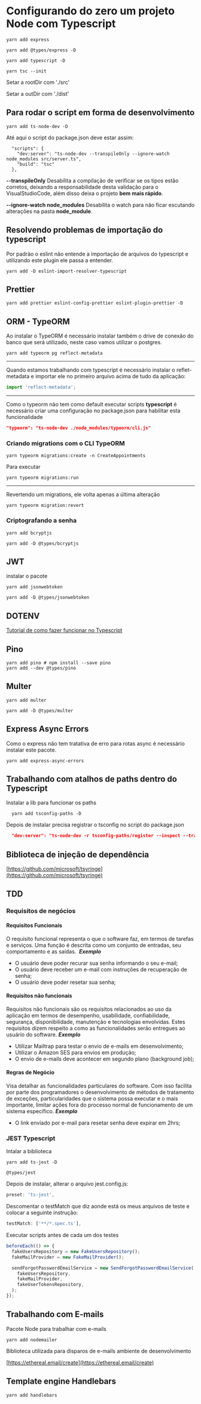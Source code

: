 # Configurando do zero um projeto Node com Typescript

```
yarn add express
```

```
yarn add @types/express -D
```

```
yarn add typescript -D
```

```
yarn tsc --init
```

Setar a rootDir com './src'

Setar a outDir com './dist'

## Para rodar o script em forma de desenvolvimento

```
yarn add ts-node-dev -D
```

Até aqui o script do package.json deve estar assim:

```
  "scripts": {
    "dev:server": "ts-node-dev --transpileOnly --ignore-watch node_modules src/server.ts",
    "build": "tsc"
  },
```

**--transpileOnly**
Desabilita a compilação de verificar se os tipos estão corretos, deixando a responsabilidade desta validação para o VisualStudioCode, além disso deixa o projeto **bem mais rápido**.

**--ignore-watch node_modules**
Desabilita o watch para não ficar escutando alterações na pasta **node_module**.

## Resolvendo problemas de importação do typescript

Por padrão o eslint não entende a importação de arquivos do typescript e utilizando este plugin ele passa a entender.

```
yarn add -D eslint-import-resolver-typescript
```

## Prettier

```shell
yarn add prettier eslint-config-prettier eslint-plugin-prettier -D
```

## ORM - TypeORM

Ao instalar o TypeORM é necessário instalar também o drive de conexão do banco que será utilizado, neste caso vamos utilizar o postgres.

```shell
yarn add typeorm pg reflect-metadata
```

---

Quando estamos trabalhando com typescript é necessário instalar o reflet-metadata e importar ele no primeiro arquivo acima de tudo da aplicação:

```typescript
import 'reflect-metadata';
```

---

Como o typeorm não tem como default executar scripts **typescript** é necessário criar uma configuração no package.json para habilitar esta funcionalidade

```json
"typeorm": "ts-node-dev ./node_modules/typeorm/cli.js"
```

### Criando migrations com o CLI TypeORM

```shell
yarn typeorm migrations:create -n CreateAppointments
```

Para executar

```shell
yarn typeorm migrations:run
```

---

Revertendo um migrations, ele volta apenas a última alteração

```shell
yarn typeorm migration:revert
```

### Criptografando a senha

```shell
yarn add bcryptjs
```

```shell
yarn add -D @types/bcryptjs
```

## JWT

instalar o pacote

```shell
yarn add jsonwebtoken
```

```shell
yarn add -D @types/jsonwebtoken
```

## DOTENV

[Tutorial de como fazer funcionar no Typescript](https://blog.morizyun.com/javascript/library-typescript-dotenv-environment-variable.html)

## Pino

```shell
yarn add pino # npm install --save pino
yarn add --dev @types/pino
```

## Multer

```shell
yarn add multer
```

```shell
yarn add -D @types/multer
```

## Express Async Errors

Como o express não tem tratativa de erro para rotas async é necessário instalar este pacote.

```shell
yarn add express-async-errors
```

## Trabalhando com atalhos de paths dentro do Typescript

Instalar a lib para funcionar os paths

```shell
  yarn add tsconfig-paths -D
```

Depois de instalar precisa registrar o tsconfig no script do package.json

```json
  "dev:server": "ts-node-dev -r tsconfig-paths/register --inspect --transpileOnly --ignore-watch node_modules src/shared/infra/http/server.ts",
```

## Biblioteca de injeção de dependência

[https://github.com/microsoft/tsyringe](https://github.com/microsoft/tsyringe)

## TDD

### Requisitos de negócios

#### Requisitos Funcionais

O requisito funcional representa o que o software faz, em termos de tarefas e serviços. Uma função é descrita como um conjunto de entradas, seu comportamento e as saídas. 
**_Exemplo_**

- O usuário deve poder recurar sua senha informando o seu e-mail;
- O usuário deve receber um e-mail com instruções de recuperação de senha;
- O usuário deve poder resetar sua senha;

#### Requisitos não funcionais

Requisitos não funcionais são os requisitos relacionados ao uso da aplicação em termos de desempenho, usabilidade, confiabilidade, segurança, disponibilidade, manutenção e tecnologias envolvidas. Estes requisitos dizem respeito a como as funcionalidades serão entregues ao usuário do software.
**_Exemplo_**

- Utilizar Mailtrap para testar o envio de e-mails em desenvolvimento;
- Utilizar o Amazon SES para envios em produção;
- O envio de e-mails deve acontecer em segundo plano (background job);

#### Regras de Negócio

Visa detalhar as funcionalidades particulares do software. Com isso facilita por parte dos programadores o desenvolvimento de métodos de tratamento de exceções, particularidades que o sistema possa executar e o mais importante, limitar ações fora do processo normal de funcionamento de um sistema específico.
**_Exemplo_**

- O link enviado por e-mail para resetar senha deve expirar em 2hrs;

### JEST Typescript

Intalar a biblioteca

```shell
yarn add ts-jest -D
```

```shell
@types/jest
```

Depois de instalar, alterar o arquivo jest.config.js:

```javascript
preset: 'ts-jest',
```

Descomentar o testMatch que diz aonde está os meus arquivos de teste e colocar a seguinte instrução:

```javascript
testMatch: ['**/*.spec.ts'],
```

Executar scripts antes de cada um dos testes

```javascript
beforeEach(() => {
  fakeUsersRepository = new FakeUsersRepository();
  fakeMailProvider = new FakeMailProvider();

  sendForgotPasswordEmailService = new SendForgotPasswordEmailService(
    fakeUsersRepository,
    fakeMailProvider,
    fakeUserTokensRepository,
  );
});
```

## Trabalhando com E-mails

Pacote Node para trabalhar com e-mails

```shell
yarn add nodemailer
```

Biblioteca utilizada para disparos de e-mails ambiente de desenvolvimento

[https://ethereal.email/create](https://ethereal.email/create)

## Template engine Handlebars

```shell
yarn add handlebars
```
